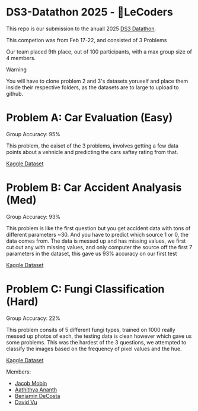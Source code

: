 # DS3-Datathon 2025 - 👑LeCoders

This repo is our submission to the anuall 2025 [DS3 Datathon]([https://pages.github.com/](https://ds3utsc.com/datathon)).

This competion was from Feb 17-22, and consisted of 3 Problems

Our team placed 9th place, out of 100 participants, with a max group size of 4 members.

> [!WARNING]  
> You will have to clone problem 2 and 3's datasets yoruself and place them inside their respective folders, as the datasets are to large to upload to github.

# Problem A: Car Evaluation (Easy)
Group Accuracy: 95%

This problem, the eaiset of the 3 problems, involves getting a few data points about a vehnicle and predicting the cars saftey rating from that.

[Kaggle Dataset](https://www.kaggle.com/competitions/ds-3-datathon-2025-car-evaluation)

# Problem B: Car Accident Analyasis (Med) 
Group Accuracy: 93%

This problem is like the first question but you get accident data with tons of different parameters ~30. And you have to predict which source 1 or 0, the data comes from.
The data is messed up and has missing values, we first cut out any with missing values, and only computer the source off the first 7 parameters in the dataset, this gave us 93% accuracy on our first test

[Kaggle Dataset](https://www.kaggle.com/competitions/ds-3-datathon-2025-classifying-accidents)

# Problem C: Fungi Classification (Hard)
Group Accuracy: 22%

This problem consits of 5 different fungi types, trained on 1000 really messed up photos of each, the testing data is clean however which gave us some problems.
This was the hardest of the 3 questions, we attempted to classify the images based on the frequency of pixel values and the hue.

[Kaggle Dataset](https://www.kaggle.com/competitions/ds-3-datathon-2025-fungi-classification)

Members:
- [Jacob Mobin](https://github.com/jacobamobin)
- [Aathithya Ananth](https://github.com/XDAathi)
- [Benjamin DeCosta](https://github.com/BenjaminADecosta)
- [David Vu](https://github.com/Davidvu1)

